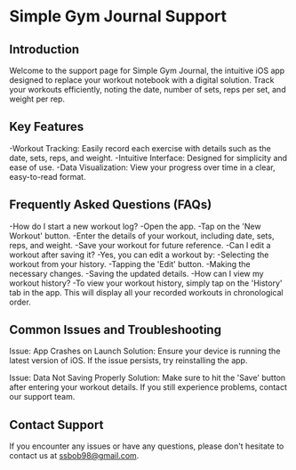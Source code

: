 # Simple Gym Journal Support
## Introduction
Welcome to the support page for Simple Gym Journal, the intuitive iOS app designed to replace your workout notebook with a digital solution. Track your workouts efficiently, noting the date, number of sets, reps per set, and weight per rep.

## Key Features
-Workout Tracking: Easily record each exercise with details such as the date, sets, reps, and weight.
-Intuitive Interface: Designed for simplicity and ease of use.
-Data Visualization: View your progress over time in a clear, easy-to-read format.

## Frequently Asked Questions (FAQs)
-How do I start a new workout log?
 -Open the app.
 -Tap on the 'New Workout' button.
 -Enter the details of your workout, including date, sets, reps, and weight.
 -Save your workout for future reference.
-Can I edit a workout after saving it?
 -Yes, you can edit a workout by:
 -Selecting the workout from your history.
 -Tapping the 'Edit' button.
 -Making the necessary changes.
 -Saving the updated details.
-How can I view my workout history?
 -To view your workout history, simply tap on the 'History' tab in the app. This will display all your recorded workouts in chronological order.

## Common Issues and Troubleshooting
Issue: App Crashes on Launch
Solution: Ensure your device is running the latest version of iOS. If the issue persists, try reinstalling the app.

Issue: Data Not Saving Properly
Solution: Make sure to hit the 'Save' button after entering your workout details. If you still experience problems, contact our support team.

## Contact Support
If you encounter any issues or have any questions, please don't hesitate to contact us at <ssbob98@gmail.com>.
